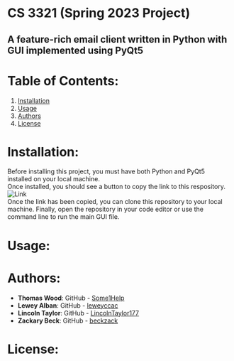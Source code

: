 # **CS 3321 (Spring 2023 Project)**
## A feature-rich email client written in Python with GUI implemented using PyQt5

# Table of Contents:
1. [Installation](#installation)
2. [Usage](#usage)
3. [Authors](#authors)
4. [License](#license)
# Installation:
Before installing this project, you must have both Python and PyQt5 installed on your local machine. <br>
Once installed, you should see a button to copy the link to this respository. <br>
![Link](https://www.google.com/url?sa=i&url=https%3A%2F%2Fdocs.github.com%2Farticles%2Fcloning-a-repository&psig=AOvVaw3J-GqacaIopDZ68kW5xEqB&ust=1677101355688000&source=images&cd=vfe&ved=0CA8QjRxqFwoTCMDeksbHp_0CFQAAAAAdAAAAABAE) <br>
Once the link has been copied, you can clone this repository to your local machine. Finally, open the repository in your code editor or use the command line to run the main GUI file.
# Usage:
# Authors:
- **Thomas Wood**: GitHub - [Some1Help](https://github.com/Some1Help) <br>
- **Lewey Alban**: GitHub - [leweyccac](https://github.com/leweyccac) <br>
- **Lincoln Taylor**: GitHub - [LincolnTaylor177](https://github.com/LincolnTaylor177) <br>
- **Zackary Beck**: GitHub - [beckzack](https://github.com/beckzack) <br>
# License:

